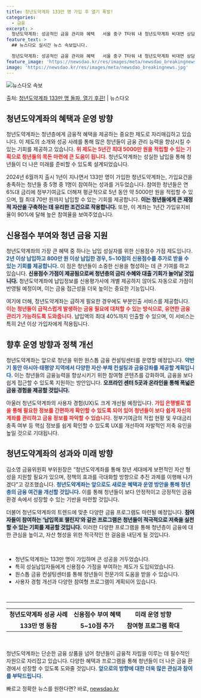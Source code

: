 ```yaml
---
title: 청년도약계좌 133만 명 가입 후 열기 폭발!
categories:
  - 금융
excerpt: >
  청년도약계좌: 성공적인 금융 관리와 혜택   서울 중구 T타워 내 청년도약계좌 비대면 상담센터의 모습. 사진…
feature_text: >
  ## 뉴스다오 실시간 뉴스 속보입니다.

  청년도약계좌: 성공적인 금융 관리와 혜택   서울 중구 T타워 내 청년도약계좌 비대면 상담센터의 모습. 사진…
feature_image: 'https://newsdao.kr/res/images/meta/newsdao_breakingnews.jpg'
image: 'https://newsdao.kr/res/images/meta/newsdao_breakingnews.jpg'
---
```


![뉴스다오 속보](https://newsdao.kr/res/images/meta/newsdao_breakingnews.jpg)

<p>출처: <a href="https://newsdao.kr/5209" rel="dofollow">청년도약계좌 133만 명 돌파, 열기 후끈!</a> | 뉴스다오</p>

<h2 data-ke-size="size26">청년도약계좌의 혜택과 운영 방향</h2>

<p data-ke-size="size16">청년도약계좌는 청년층에게 금융적 혜택을 제공하는 중요한 제도로 자리매김하고 있습니다. 이 제도의 소개와 성공 사례를 통해 많은 청년들이 금융 관리 능력을 향상시킬 수 있는 기회를 제공하고 있습니다. <b><span style="color: #ee2323;">위 제도는 5년간 최대 5000만 원을 적립할 수 있는 기획으로 청년들의 목돈 마련에 큰 도움이 됩니다.</span></b> 청년도약계좌는 성실한 납입을 통해 청년들이 더 나은 미래를 준비할 수 있도록 설계되었습니다.</p>

<p data-ke-size="size16">2024년 6월까지 출시 1년이 지나면서 133만 명이 가입한 청년도약계좌는, 가입요건을 충족하는 청년들 중 5명 중 1명이 참여하는 성과를 거두었습니다. 참여한 청년들은 연 6%대 금리에 정부기여금도 더해져 평균적으로 5년 동안 약 5000만 원을 적립할 수 있으며, 월 최대 70만 원까지 납입할 수 있는 기회를 제공합니다. <b><span style="background-color: #21538527;">이는 청년들에게 큰 재정적 자산을 구축하는 데 유리한 조건으로 작용합니다.</span></b> 또한, 이 계좌는 1년간 가입유지비율이 90%에 달해 높은 참여율을 보여주었습니다.</p>

<h2 data-ke-size="size26">신용점수 부여와 청년 금융 지원</h2>

<p data-ke-size="size16">청년도약계좌의 가장 큰 혜택 중 하나는 납입 성실자를 위한 신용점수 가점 제도입니다. <b><span style="color: #1a5490;">2년 이상 납입하고 800만 원 이상 납입한 경우, 5~10점의 신용점수를 추가로 받을 수 있는 기회를 제공합니다.</span></b> 이 점은 청년들이 소중한 신용을 형성하는 데 큰 기여를 하고 있습니다. <b><span style="background-color: #21538527;">신용점수 가점이 제공됨으로써 청년층의 금리 수혜와 대출 기회가 늘어날 것입니다.</span></b> 청년도약계좌에 납입정보를 신용평가사에 개별 제공하지 않아도 자동으로 가점이 반영될 예정이며, 이는 금융 접근성을 더욱 높이는 중요한 기능입니다.</p>

<p data-ke-size="size16">여기에 더해, 청년도약계좌는 급하게 필요한 경우에도 부분인출 서비스를 제공합니다. <b><span style="color: #ee2323;">이는 청년들이 급작스럽게 발생하는 금융 필요에 대처할 수 있는 방식으로, 유연한 금융 관리가 가능하도록 도와줍니다.</span></b> 납입액의 최대 40%까지 인출할 수 있으며, 이 서비스는 특히 2년 이상 가입자에게 적용됩니다.</p>

<h2 data-ke-size="size26">향후 운영 방향과 정책 개선</h2>

<p data-ke-size="size16">청년도약계좌는 앞으로 청년을 위한 원스톱 금융 컨설팅센터를 운영할 예정입니다. <b><span style="color: #1a5490;">약반기 동안 아시아·태평양 지역에서 다양한 자산·부채 컨설팅과 금융강좌를 제공할 계획입니다.</span></b> 이는 청년들의 금융능력을 향상시키기 위한 참여형 콘텐츠를 강화하여, 금융을 보다 쉽게 접근할 수 있도록 지원하는 방안입니다. <b><span style="background-color: #21538527;">오프라인 센터 5곳과 온라인을 통해 폭넓은 금융 경험을 제공할 것입니다.</span></b></p>

<p data-ke-size="size16">아울러 청년도약계좌의 사용자 경험(UX)도 크게 개선될 예정입니다. <b><span style="color: #ee2323;">가입 은행별로 앱을 통해 필요한 정보를 간편하게 확인할 수 있도록 되어 있어 청년들이 보다 쉽게 자신의 계좌를 관리하고 금융 정보를 파악할 수 있습니다.</span></b> 정부기여금의 적립 현황 및 우대금리 충족 여부 등 핵심 정보를 쉽게 확인할 수 있도록 UX를 개선하여 자발적인 저축 유인을 높일 것으로 기대됩니다.</p>

<h2 data-ke-size="size26">청년도약계좌의 성과와 미래 방향</h2>

<p data-ke-size="size16">김소영 금융위원회 부위원장은 “청년도약계좌를 통해 청년 세대에게 보편적인 자산 형성을 지원할 필요가 있으며, 정책의 효과를 극대화할 방향으로 추진 과제를 이행해 나가겠다”고 강조했습니다. <b><span style="color: #1a5490;">청년도약계좌는 앞으로도 새로운 혜택과 운영 방안을 통해 청년층의 금융 여건을 개선할 것입니다.</span></b> 이를 통해 청년들이 보다 안정적이고 긍정적인 금융 환경 속에서 성장할 수 있는 기반을 마련할 것입니다.</p>

<p data-ke-size="size16">더불어 청년도약계좌의 트렌드에 맞춘 다양한 금융 프로그램도 마련될 예정입니다. <b><span style="background-color: #21538527;">참여자들이 참여하는 ‘납입목표 챌린지’와 같은 프로그램은 청년들이 적극적으로 저축을 실천할 수 있는 기회를 제공할 것입니다.</span></b> 이러한 다양한 프로그램을 통해 청년층이 금융에 대한 관심을 높이고, 자산 형성을 위한 적극적인 한 걸음을 내딛게 될 것입니다.</p>

<p data-ke-size="size16">&nbsp;</p>

<ul>
<li>청년도약계좌는 133만 명이 가입하며 큰 성공을 거두었습니다.</li>
<li>특히 성실납입자들에게 신용점수 가점을 부여하는 제도가 도입되었습니다.</li>
<li>원스톱 금융 컨설팅센터를 통해 청년들이 전문가의 도움을 받을 수 있습니다.</li>
<li>사용자 경험 개선과 다양한 참여형 프로그램이 계획되어 있습니다.</li>
</ul>

<p data-ke-size="size16">&nbsp;</p>

<hr>

<table style="width: 100%; border-collapse: collapse;">
<tr>
<td style="text-align: center; height: 17px;"><b>청년도약계좌 성공 사례</b></td>
<td style="text-align: center; height: 17px;"><b>신용점수 부여 혜택</b></td>
<td style="text-align: center; height: 17px;"><b>미래 운영 방향</b></td>
</tr>
<tr>
<td style="text-align: center; height: 17px;"><b>133만 명 동참</b></td>
<td style="text-align: center; height: 17px;"><b>5~10점 추가</b></td>
<td style="text-align: center; height: 17px;"><b>참여형 프로그램 확대</b></td>
</tr>
</table>

<p data-ke-size="size16">&nbsp;</p>

<p data-ke-size="size16">청년도약계좌는 단순한 금융 상품을 넘어 청년들이 금융적 자립을 이루는 데 필수적인 자원으로 자리잡고 있습니다. 다양한 혜택과 프로그램을 통해 청년들이 더 나은 금융 환경에서 성장할 수 있도록 도와줄 것입니다. <b><span style="color: #1a5490;">앞으로의 방향에 대한 더욱 많은 관심과 참여를 부탁드립니다.</span></b></p> 

빠르고 정확한 뉴스를 원한다면? 바로, <a href="https://newsdao.kr" rel="dofollow">newsdao.kr</a>


